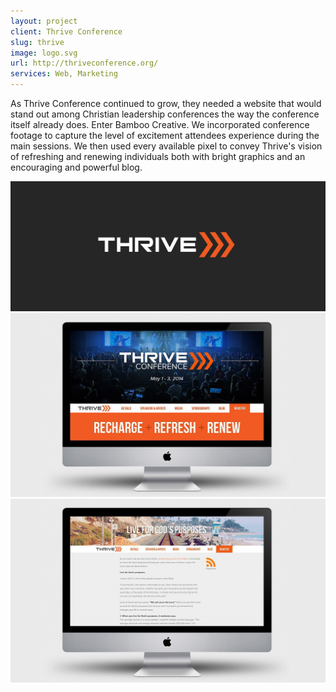 ```yaml
---
layout: project
client: Thrive Conference
slug: thrive
image: logo.svg 
url: http://thriveconference.org/
services: Web, Marketing
---
```


As Thrive Conference continued to grow, they needed a website that would stand out among Christian leadership conferences the way the conference itself already does. Enter Bamboo Creative. We incorporated conference footage to capture the level of excitement attendees experience during the main sessions. We then used every available pixel to convey Thrive's vision of refreshing and renewing individuals both with bright graphics and an encouraging and powerful blog.

![thrive](/images/client-assets/thrive/01.jpg)
![thrive](/images/client-assets/thrive/02.jpg)
![thrive](/images/client-assets/thrive/03.jpg)